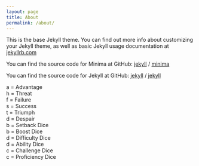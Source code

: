 ```yaml
---
layout: page
title: About
permalink: /about/
---
```


This is the base Jekyll theme. You can find out more info about customizing your Jekyll theme, as well as basic Jekyll usage documentation at [jekyllrb.com](https://jekyllrb.com/)

You can find the source code for Minima at GitHub:
[jekyll][jekyll-organization] /
[minima](https://github.com/jekyll/minima)

You can find the source code for Jekyll at GitHub:
[jekyll][jekyll-organization] /
[jekyll](https://github.com/jekyll/jekyll)


[jekyll-organization]: https://github.com/jekyll

<span class='symbols'>a</span> = Advantage<br>
<span class='symbols'>h</span> = Threat<br>
<span class='symbols'>f</span> = Failure<br>
<span class='symbols'>s</span> = Success<br>
<span class='symbols'>t</span> = Triumph<br>
<span class='symbols'>d</span> = Despair<br>
<span class='setback'>b</span> = Setback Dice<br>
<span class='boost'>b</span> = Boost Dice<br>
<span class='difficulty'>d</span> = Difficulty Dice<br>
<span class='ability'>d</span> = Ability Dice<br>
<span class='challenge'>c</span> = Challenge Dice<br>
<span class='proficiency'>c</span> = Proficiency Dice <br>